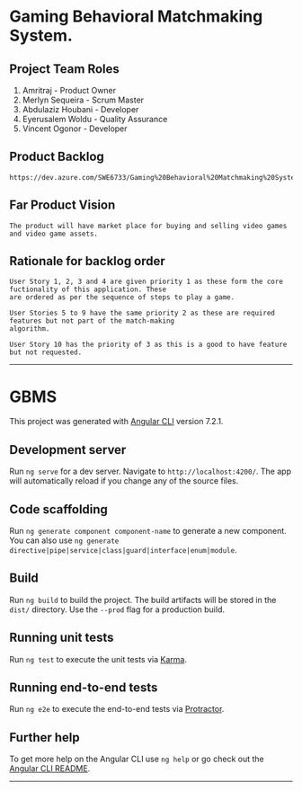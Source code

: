 #	Gaming Behavioral Matchmaking System. 

##	Project Team Roles

1. Amritraj - Product Owner
2. Merlyn Sequeira - Scrum Master
3. Abdulaziz Houbani - Developer
4. Eyerusalem Woldu - Quality Assurance
5. Vincent Ogonor - Developer


## Product Backlog  

	https://dev.azure.com/SWE6733/Gaming%20Behavioral%20Matchmaking%20System/_backlogs/backlog/Gaming%20Behavioral%20Matchmaking%20System%20Team/Stories

## Far Product Vision 

	The product will have market place for buying and selling video games and video game assets.

## Rationale for backlog order  
	
	User Story 1, 2, 3 and 4 are given priority 1 as these form the core fuctionality of this application. These 
	are ordered as per the sequence of steps to play a game.

	User Stories 5 to 9 have the same priority 2 as these are required features but not part of the match-making 
	algorithm.

	User Story 10 has the priority of 3 as this is a good to have feature but not requested.

---
# GBMS

This project was generated with [Angular CLI](https://github.com/angular/angular-cli) version 7.2.1.

## Development server

Run `ng serve` for a dev server. Navigate to `http://localhost:4200/`. The app will automatically reload if you change any of the source files.

## Code scaffolding

Run `ng generate component component-name` to generate a new component. You can also use `ng generate directive|pipe|service|class|guard|interface|enum|module`.

## Build

Run `ng build` to build the project. The build artifacts will be stored in the `dist/` directory. Use the `--prod` flag for a production build.

## Running unit tests

Run `ng test` to execute the unit tests via [Karma](https://karma-runner.github.io).

## Running end-to-end tests

Run `ng e2e` to execute the end-to-end tests via [Protractor](http://www.protractortest.org/).

## Further help

To get more help on the Angular CLI use `ng help` or go check out the [Angular CLI README](https://github.com/angular/angular-cli/blob/master/README.md).

---